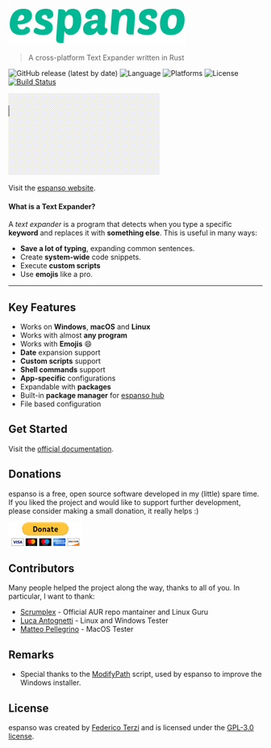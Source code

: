 ![espanso](images/titlebar.png)

> A cross-platform Text Expander written in Rust

![GitHub release (latest by date)](https://img.shields.io/github/v/release/federico-terzi/espanso)
![Language](https://img.shields.io/badge/language-rust-orange)
![Platforms](https://img.shields.io/badge/platforms-Windows%2C%20macOS%20and%20Linux-blue)
![License](https://img.shields.io/github/license/federico-terzi/espanso)
[![Build Status](https://dev.azure.com/freddy6896/espanso/_apis/build/status/federico-terzi.espanso?branchName=master)](https://dev.azure.com/freddy6896/espanso/_build/latest?definitionId=1&branchName=master)

![example](images/example.gif)

Visit the [espanso website](https://espanso.org).

#### What is a Text Expander?

A *text expander* is a program that detects when you type
a specific **keyword** and replaces it with **something else**. 
This is useful in many ways:
* **Save a lot of typing**, expanding common sentences.
* Create **system-wide** code snippets.
* Execute **custom scripts**
* Use **emojis** like a pro.

___

## Key Features

* Works on **Windows**, **macOS** and **Linux**
* Works with almost **any program**
* Works with **Emojis** 😄
* **Date** expansion support
* **Custom scripts** support
* **Shell commands** support
* **App-specific** configurations
* Expandable with **packages**
* Built-in **package manager** for [espanso hub](https://hub.espanso.org/)
* File based configuration

## Get Started

Visit the [official documentation](https://espanso.org/docs/).

## Donations

espanso is a free, open source software developed in my (little) spare time.
If you liked the project and would like to support further development, 
please consider making a small donation, it really helps :)

[![Donate with PayPal](images/donate.gif)](https://www.paypal.com/cgi-bin/webscr?cmd=_s-xclick&hosted_button_id=FHNLR5DRS267E&source=url)

## Contributors

Many people helped the project along the way, thanks to all of you. In particular, I want to thank: 

* [Scrumplex](https://scrumplex.net/) - Official AUR repo mantainer and Linux Guru
* [Luca Antognetti](https://github.com/luca-ant) - Linux and Windows Tester
* [Matteo Pellegrino](https://www.matteopellegrino.me/) - MacOS Tester

## Remarks

* Special thanks to the [ModifyPath](https://www.legroom.net/software/modpath)
  script, used by espanso to improve the Windows installer.

## License

espanso was created by [Federico Terzi](http://federicoterzi.com)
and is licensed under the [GPL-3.0 license](/LICENSE).